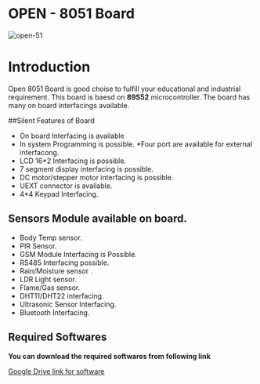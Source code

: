 # OPEN - 8051 Board
![open-51](https://user-images.githubusercontent.com/108651919/212265660-c796a6a7-6027-4cea-8b1c-a207faf6f21c.png)


# Introduction
Open 8051 Board is good choise to fulfill your educational and industrial requirement.
This board is baesd on **89S52** microcontroller.
The board has many on board interfacings available.

##Silent Features of Board
* On board Interfacing is available
* In system Programming is possible.
*Four port are available for external interfacong.
* LCD 16*2 Interfacing is possible.
* 7 segment display interfacing is possible.
* DC motor/stepper motor interfacing is possible.
* UEXT connector is available.
* 4*4 Keypad Interfacing.

## Sensors Module available on board.
* Body Temp sensor.
* PIR Sensor.
* GSM Module Interfacing is Possible.
* RS485 Interfacing possible.
* Rain/Moisture sensor .
* LDR Light sensor.
* Flame/Gas sensor.
* DHT11/DHT22 interfacing.
* Ultrasonic Sensor Interfacing.
* Bluetooth Interfacing.



## Required Softwares
**You can download the required softwares from following link**

[Google Drive link for software](https://drive.google.com/drive/folders/1V8x7Ka2nBpdl4ACgt-lUTxmIR3zTtRGn?usp=share_link)
